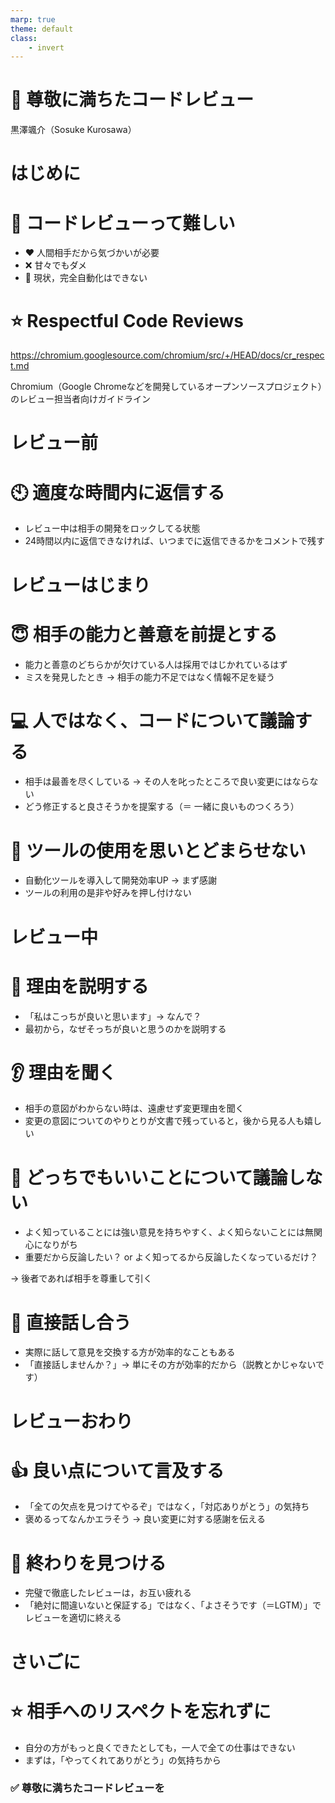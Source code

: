 ```yaml
---
marp: true
theme: default
class: 
    - invert
---
```


<!-- headingDivider: 1 -->
<!-- size: 16:9 -->
<!-- paginate: true -->
<!-- math: katex -->

# :revolving_hearts: 尊敬に満ちたコードレビュー

黒澤颯介（Sosuke Kurosawa）

# はじめに

# :thinking: コードレビューって難しい

- :heart: 人間相手だから気づかいが必要
- :x: 甘々でもダメ
- :small_red_triangle: 現状，完全自動化はできない

# :star: Respectful Code Reviews

<https://chromium.googlesource.com/chromium/src/+/HEAD/docs/cr_respect.md>

Chromium（Google Chromeなどを開発しているオープンソースプロジェクト）のレビュー担当者向けガイドライン

# レビュー前

# :clock10: 適度な時間内に返信する

- レビュー中は相手の開発をロックしてる状態
- 24時間以内に返信できなければ、いつまでに返信できるかをコメントで残す

# レビューはじまり

# :innocent: 相手の能力と善意を前提とする

- 能力と善意のどちらかが欠けている人は採用ではじかれているはず
- ミスを発見したとき → 相手の能力不足ではなく情報不足を疑う

# :computer: 人ではなく、コードについて議論する

- 相手は最善を尽くしている → その人を叱ったところで良い変更にはならない
- どう修正すると良さそうかを提案する（＝ 一緒に良いものつくろう）

# :flashlight: ツールの使用を思いとどまらせない

- 自動化ツールを導入して開発効率UP → まず感謝
- ツールの利用の是非や好みを押し付けない

# レビュー中

# :information_desk_person: 理由を説明する

- 「私はこっちが良いと思います」→ なんで？
- 最初から，なぜそっちが良いと思うのかを説明する

# :ear: 理由を聞く

- 相手の意図がわからない時は、遠慮せず変更理由を聞く
- 変更の意図についてのやりとりが文書で残っていると，後から見る人も嬉しい

# :speak_no_evil: どっちでもいいことについて議論しない

- よく知っていることには強い意見を持ちやすく、よく知らないことには無関心になりがち
- 重要だから反論したい？ or よく知ってるから反論したくなっているだけ？

→ 後者であれば相手を尊重して引く

# :speech_balloon: 直接話し合う

- 実際に話して意見を交換する方が効率的なこともある
- 「直接話しませんか？」→ 単にその方が効率的だから（説教とかじゃないです）

# レビューおわり

# :thumbsup: 良い点について言及する

- 「全ての欠点を見つけてやるぞ」ではなく，「対応ありがとう」の気持ち
- 褒めるってなんかエラそう → 良い変更に対する感謝を伝える

# :pushpin: 終わりを見つける

- 完璧で徹底したレビューは，お互い疲れる
- 「絶対に間違いないと保証する」ではなく、「よさそうです（＝LGTM）」でレビューを適切に終える

# さいごに

# :star: 相手へのリスペクトを忘れずに

- 自分の方がもっと良くできたとしても，一人で全ての仕事はできない
- まずは，「やってくれてありがとう」の気持ちから

### :white_check_mark: 尊敬に満ちたコードレビューを
